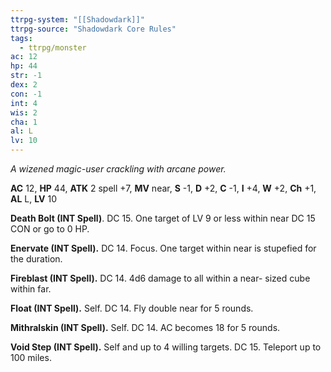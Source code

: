```yaml
---
ttrpg-system: "[[Shadowdark]]"
ttrpg-source: "Shadowdark Core Rules"
tags:
  - ttrpg/monster
ac: 12
hp: 44
str: -1
dex: 2
con: -1
int: 4
wis: 2
cha: 1
al: L
lv: 10
---
```


_A wizened magic-user crackling with arcane power._

**AC** 12, **HP** 44, **ATK** 2 spell +7, **MV** near, **S** -1, **D** +2, **C** -1, **I** +4, **W** +2, **Ch** +1, **AL** L, **LV** 10

**Death Bolt (INT Spell)**. DC 15. One target of LV 9 or less within near DC 15 CON or go to 0 HP. 

**Enervate (INT Spell).** DC 14. Focus. One target within near is stupefied for the duration. 

**Fireblast (INT Spell).** DC 14. 4d6 damage to all within a near- sized cube within far. 

**Float (INT Spell).** Self. DC 14. Fly double near for 5 rounds. 

**Mithralskin (INT Spell).** Self. DC 14. AC becomes 18 for 5 rounds. 

**Void Step (INT Spell).** Self and up to 4 willing targets. DC 15. Teleport up to 100 miles.

